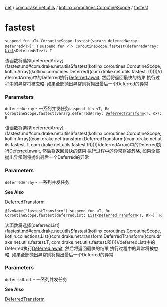 [net](../../index.md) / [com.drake.net.utils](../index.md) / [kotlinx.coroutines.CoroutineScope](index.md) / [fastest](./fastest.md)

# fastest

`suspend fun <T> CoroutineScope.fastest(vararg deferredArray: Deferred<T>): T`
`suspend fun <T> CoroutineScope.fastest(deferredArray: `[`List`](https://kotlinlang.org/api/latest/jvm/stdlib/kotlin.collections/-list/index.html)`<Deferred<T>>): T`

该函数将选择[deferredArray](fastest.md#com.drake.net.utils$fastest(kotlinx.coroutines.CoroutineScope, kotlin.Array((kotlinx.coroutines.Deferred((com.drake.net.utils.fastest.T)))))/deferredArray)中的Deferred执行[Deferred.await](#), 然后将返回最快的结果
执行过程中的异常将被忽略, 如果全部抛出异常则将抛出最后一个Deferred的异常

### Parameters

`deferredArray` - 一系列并发任务`suspend fun <T, R> CoroutineScope.fastest(vararg deferredArray: `[`DeferredTransform`](../../com.drake.net.transform/-deferred-transform/index.md)`<T, R>): R`

该函数将选择[deferredArray](fastest.md#com.drake.net.utils$fastest(kotlinx.coroutines.CoroutineScope, kotlin.Array((com.drake.net.transform.DeferredTransform((com.drake.net.utils.fastest.T, com.drake.net.utils.fastest.R)))))/deferredArray)中的Deferred执行[Deferred.await](#), 然后将返回最快的结果
执行过程中的异常将被忽略, 如果全部抛出异常则将抛出最后一个Deferred的异常

### Parameters

`deferredArray` - 一系列并发任务

**See Also**

[DeferredTransform](../../com.drake.net.transform/-deferred-transform/index.md)

`@JvmName("fastestTransform") suspend fun <T, R> CoroutineScope.fastest(deferredList: `[`List`](https://kotlinlang.org/api/latest/jvm/stdlib/kotlin.collections/-list/index.html)`<`[`DeferredTransform`](../../com.drake.net.transform/-deferred-transform/index.md)`<T, R>>): R`

该函数将选择[deferredList](fastest.md#com.drake.net.utils$fastest(kotlinx.coroutines.CoroutineScope, kotlin.collections.List((com.drake.net.transform.DeferredTransform((com.drake.net.utils.fastest.T, com.drake.net.utils.fastest.R)))))/deferredList)中的Deferred执行[Deferred.await](#), 然后将返回最快的结果
执行过程中的异常将被忽略, 如果全部抛出异常则将抛出最后一个Deferred的异常

### Parameters

`deferredList` - 一系列并发任务

**See Also**

[DeferredTransform](../../com.drake.net.transform/-deferred-transform/index.md)

